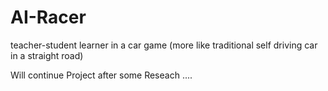 # AI-Racer
teacher-student learner in a car game (more like traditional self driving car in a straight road)



Will continue Project after some Reseach ....
